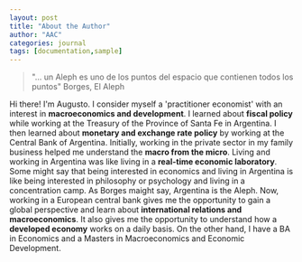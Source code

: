 ```yaml
---
layout: post
title: "About the Author"
author: "AAC"
categories: journal
tags: [documentation,sample]
---
```



> "... un Aleph es uno de los puntos del espacio que contienen todos los puntos" Borges, El Aleph


Hi there! I'm Augusto. I consider myself a 'practitioner economist' with an interest in **macroeconomics and development**. I learned about **fiscal policy** while working at the Treasury of the Province of Santa Fe in Argentina. I then learned about **monetary and exchange rate policy** by working at the Central Bank of Argentina. Initially, working in the private sector in my family business helped me understand the **macro from the micro**. Living and working in Argentina was like living in a **real-time economic laboratory**. Some might say that being interested in economics and living in Argentina is like being interested in philosophy or psychology and living in a concentration camp. As Borges maight say, Argentina is the Aleph. Now, working in a European central bank gives me the opportunity to gain a global perspective and learn about **international relations and macroeconomics**. It also gives me the opportunity to understand how a **developed economy** works on a daily basis. On the other hand, I have a BA in Economics and a Masters in Macroeconomics and Economic Development.

